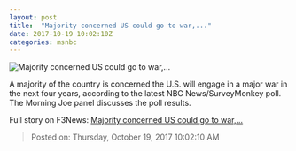 ```yaml
---
layout: post
title:  "Majority concerned US could go to war,..."
date: 2017-10-19 10:02:10Z
categories: msnbc
---
```


![Majority concerned US could go to war,...](https://media1.s-nbcnews.com/j/MSNBC/Components/Video/201710/2017-10-19T10-02-19-833Z--1280x720.video_1067x600.jpg)

A majority of the country is concerned the U.S. will engage in a major war in the next four years, according to the latest NBC News/SurveyMonkey poll. The Morning Joe panel discusses the poll results.


Full story on F3News: [Majority concerned US could go to war,...](http://www.f3nws.com/n/WUcq4E)

> Posted on: Thursday, October 19, 2017 10:02:10 AM
